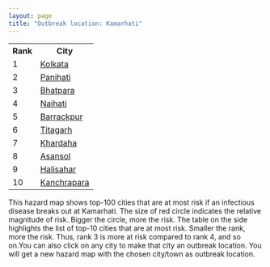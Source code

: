```yaml
---
layout: page
title: "Outbreak location: Kamarhati"
---
```

<div class="flex-container">
<div class="flex-item-left" id="mapid">
<script src="https://buda-magenta.github.io/hazard_map/load_map.js"></script>

<script>
var marker_outbreak = L.marker([22.670728, 88.376342],{"autoPan": true}).addTo(map); marker_outbreak.bindTooltip("Kamarhati").openTooltip();

var circle_1 = L.circle([22.541418, 88.357691], {"pane": "markerPane", "color": "red", "fill": true, "fillOpacity": 0.2, "fillRule": "evenodd", "lineCap": "round", "lineJoin": "round", "opacity": 1.0, "radius": 111232, "stroke": true, "weight": 3}).addTo(map);
circle_1.bindTooltip("Kolkata<br>rank: 1<br>hazard index: 0.111232")
circle_1.bindPopup('<a href="https://buda-magenta.github.io/hazard_map/Kolkata">Kolkata</a>')

var circle_2 = L.circle([22.695034, 88.377060], {"pane": "markerPane", "color": "red", "fill": true, "fillOpacity": 0.2, "fillRule": "evenodd", "lineCap": "round", "lineJoin": "round", "opacity": 1.0, "radius": 46486, "stroke": true, "weight": 3}).addTo(map);
circle_2.bindTooltip("Panihati<br>rank: 2<br>hazard index: 0.046487")
circle_2.bindPopup('<a href="https://buda-magenta.github.io/hazard_map/Panihati">Panihati</a>')

var circle_3 = L.circle([21.735348, 81.944459], {"pane": "markerPane", "color": "red", "fill": true, "fillOpacity": 0.2, "fillRule": "evenodd", "lineCap": "round", "lineJoin": "round", "opacity": 1.0, "radius": 35839, "stroke": true, "weight": 3}).addTo(map);
circle_3.bindTooltip("Bhatpara<br>rank: 3<br>hazard index: 0.035839")
circle_3.bindPopup('<a href="https://buda-magenta.github.io/hazard_map/Bhatpara">Bhatpara</a>')

var circle_4 = L.circle([22.890183, 88.426939], {"pane": "markerPane", "color": "red", "fill": true, "fillOpacity": 0.2, "fillRule": "evenodd", "lineCap": "round", "lineJoin": "round", "opacity": 1.0, "radius": 25170, "stroke": true, "weight": 3}).addTo(map);
circle_4.bindTooltip("Naihati<br>rank: 4<br>hazard index: 0.025171")
circle_4.bindPopup('<a href="https://buda-magenta.github.io/hazard_map/Naihati">Naihati</a>')

var circle_5 = L.circle([22.870214, 88.419608], {"pane": "markerPane", "color": "red", "fill": true, "fillOpacity": 0.2, "fillRule": "evenodd", "lineCap": "round", "lineJoin": "round", "opacity": 1.0, "radius": 17222, "stroke": true, "weight": 3}).addTo(map);
circle_5.bindTooltip("Barrackpur<br>rank: 5<br>hazard index: 0.017222")
circle_5.bindPopup('<a href="https://buda-magenta.github.io/hazard_map/Barrackpur">Barrackpur</a>')

var circle_6 = L.circle([22.741920, 88.379201], {"pane": "markerPane", "color": "red", "fill": true, "fillOpacity": 0.2, "fillRule": "evenodd", "lineCap": "round", "lineJoin": "round", "opacity": 1.0, "radius": 13069, "stroke": true, "weight": 3}).addTo(map);
circle_6.bindTooltip("Titagarh<br>rank: 6<br>hazard index: 0.013069")
circle_6.bindPopup('<a href="https://buda-magenta.github.io/hazard_map/Titagarh">Titagarh</a>')

var circle_7 = L.circle([22.715699, 88.381582], {"pane": "markerPane", "color": "red", "fill": true, "fillOpacity": 0.2, "fillRule": "evenodd", "lineCap": "round", "lineJoin": "round", "opacity": 1.0, "radius": 13006, "stroke": true, "weight": 3}).addTo(map);
circle_7.bindTooltip("Khardaha<br>rank: 7<br>hazard index: 0.013007")
circle_7.bindPopup('<a href="https://buda-magenta.github.io/hazard_map/Khardaha">Khardaha</a>')

var circle_8 = L.circle([23.687130, 86.974659], {"pane": "markerPane", "color": "red", "fill": true, "fillOpacity": 0.2, "fillRule": "evenodd", "lineCap": "round", "lineJoin": "round", "opacity": 1.0, "radius": 11754, "stroke": true, "weight": 3}).addTo(map);
circle_8.bindTooltip("Asansol<br>rank: 8<br>hazard index: 0.011754")
circle_8.bindPopup('<a href="https://buda-magenta.github.io/hazard_map/Asansol">Asansol</a>')

var circle_9 = L.circle([22.920982, 88.437022], {"pane": "markerPane", "color": "red", "fill": true, "fillOpacity": 0.2, "fillRule": "evenodd", "lineCap": "round", "lineJoin": "round", "opacity": 1.0, "radius": 10816, "stroke": true, "weight": 3}).addTo(map);
circle_9.bindTooltip("Halisahar<br>rank: 9<br>hazard index: 0.010817")
circle_9.bindPopup('<a href="https://buda-magenta.github.io/hazard_map/Halisahar">Halisahar</a>')

var circle_10 = L.circle([22.949011, 88.435910], {"pane": "markerPane", "color": "red", "fill": true, "fillOpacity": 0.2, "fillRule": "evenodd", "lineCap": "round", "lineJoin": "round", "opacity": 1.0, "radius": 10413, "stroke": true, "weight": 3}).addTo(map);
circle_10.bindTooltip("Kanchrapara<br>rank: 10<br>hazard index: 0.010414")
circle_10.bindPopup('<a href="https://buda-magenta.github.io/hazard_map/Kanchrapara">Kanchrapara</a>')

var circle_11 = L.circle([23.535048, 87.338043], {"pane": "markerPane", "color": "red", "fill": true, "fillOpacity": 0.2, "fillRule": "evenodd", "lineCap": "round", "lineJoin": "round", "opacity": 1.0, "radius": 6417, "stroke": true, "weight": 3}).addTo(map);
circle_11.bindTooltip("Durgapur<br>rank: 11<br>hazard index: 0.006417")
circle_11.bindPopup('<a href="https://buda-magenta.github.io/hazard_map/Durgapur">Durgapur</a>')

var circle_12 = L.circle([22.508621, 88.253218], {"pane": "markerPane", "color": "red", "fill": true, "fillOpacity": 0.2, "fillRule": "evenodd", "lineCap": "round", "lineJoin": "round", "opacity": 1.0, "radius": 5513, "stroke": true, "weight": 3}).addTo(map);
circle_12.bindTooltip("Maheshtala<br>rank: 12<br>hazard index: 0.005514")
circle_12.bindPopup('<a href="https://buda-magenta.github.io/hazard_map/Maheshtala">Maheshtala</a>')

var circle_13 = L.circle([23.405848, 88.495893], {"pane": "markerPane", "color": "red", "fill": true, "fillOpacity": 0.2, "fillRule": "evenodd", "lineCap": "round", "lineJoin": "round", "opacity": 1.0, "radius": 5264, "stroke": true, "weight": 3}).addTo(map);
circle_13.bindTooltip("Krishnanagar<br>rank: 13<br>hazard index: 0.005265")
circle_13.bindPopup('<a href="https://buda-magenta.github.io/hazard_map/Krishnanagar">Krishnanagar</a>')

var circle_14 = L.circle([22.591260, 88.390964], {"pane": "markerPane", "color": "red", "fill": true, "fillOpacity": 0.2, "fillRule": "evenodd", "lineCap": "round", "lineJoin": "round", "opacity": 1.0, "radius": 4888, "stroke": true, "weight": 3}).addTo(map);
circle_14.bindTooltip("Bidhan Nagar<br>rank: 14<br>hazard index: 0.004889")
circle_14.bindPopup('<a href="https://buda-magenta.github.io/hazard_map/Bidhan_Nagar">Bidhan Nagar</a>')

var circle_15 = L.circle([24.379576, 88.585573], {"pane": "markerPane", "color": "red", "fill": true, "fillOpacity": 0.2, "fillRule": "evenodd", "lineCap": "round", "lineJoin": "round", "opacity": 1.0, "radius": 4828, "stroke": true, "weight": 3}).addTo(map);
circle_15.bindTooltip("Baharampur<br>rank: 15<br>hazard index: 0.004829")
circle_15.bindPopup('<a href="https://buda-magenta.github.io/hazard_map/Baharampur">Baharampur</a>')

var circle_16 = L.circle([23.730215, 86.839671], {"pane": "markerPane", "color": "red", "fill": true, "fillOpacity": 0.2, "fillRule": "evenodd", "lineCap": "round", "lineJoin": "round", "opacity": 1.0, "radius": 3705, "stroke": true, "weight": 3}).addTo(map);
circle_16.bindTooltip("Kulti<br>rank: 16<br>hazard index: 0.003706")
circle_16.bindPopup('<a href="https://buda-magenta.github.io/hazard_map/Kulti">Kulti</a>')

var circle_17 = L.circle([22.717624, 88.488953], {"pane": "markerPane", "color": "red", "fill": true, "fillOpacity": 0.2, "fillRule": "evenodd", "lineCap": "round", "lineJoin": "round", "opacity": 1.0, "radius": 3325, "stroke": true, "weight": 3}).addTo(map);
circle_17.bindTooltip("Barasat<br>rank: 17<br>hazard index: 0.003325")
circle_17.bindPopup('<a href="https://buda-magenta.github.io/hazard_map/Barasat">Barasat</a>')

var circle_18 = L.circle([23.259346, 88.437212], {"pane": "markerPane", "color": "red", "fill": true, "fillOpacity": 0.2, "fillRule": "evenodd", "lineCap": "round", "lineJoin": "round", "opacity": 1.0, "radius": 3323, "stroke": true, "weight": 3}).addTo(map);
circle_18.bindTooltip("Santipur<br>rank: 18<br>hazard index: 0.003324")
circle_18.bindPopup('<a href="https://buda-magenta.github.io/hazard_map/Santipur">Santipur</a>')

var circle_19 = L.circle([22.646958, 88.343612], {"pane": "markerPane", "color": "red", "fill": true, "fillOpacity": 0.2, "fillRule": "evenodd", "lineCap": "round", "lineJoin": "round", "opacity": 1.0, "radius": 3235, "stroke": true, "weight": 3}).addTo(map);
circle_19.bindTooltip("Bally<br>rank: 19<br>hazard index: 0.003235")
circle_19.bindPopup('<a href="https://buda-magenta.github.io/hazard_map/Bally">Bally</a>')

var circle_20 = L.circle([22.707369, 88.374437], {"pane": "markerPane", "color": "red", "fill": true, "fillOpacity": 0.2, "fillRule": "evenodd", "lineCap": "round", "lineJoin": "round", "opacity": 1.0, "radius": 2743, "stroke": true, "weight": 3}).addTo(map);
circle_20.bindTooltip("Baranagar<br>rank: 20<br>hazard index: 0.002744")
circle_20.bindPopup('<a href="https://buda-magenta.github.io/hazard_map/Baranagar">Baranagar</a>')

var circle_21 = L.circle([22.028124, 88.063265], {"pane": "markerPane", "color": "red", "fill": true, "fillOpacity": 0.2, "fillRule": "evenodd", "lineCap": "round", "lineJoin": "round", "opacity": 1.0, "radius": 2295, "stroke": true, "weight": 3}).addTo(map);
circle_21.bindTooltip("Haldia<br>rank: 21<br>hazard index: 0.002295")
circle_21.bindPopup('<a href="https://buda-magenta.github.io/hazard_map/Haldia">Haldia</a>')

var circle_22 = L.circle([22.694792, 88.453018], {"pane": "markerPane", "color": "red", "fill": true, "fillOpacity": 0.2, "fillRule": "evenodd", "lineCap": "round", "lineJoin": "round", "opacity": 1.0, "radius": 2263, "stroke": true, "weight": 3}).addTo(map);
circle_22.bindTooltip("Madhyamgram<br>rank: 22<br>hazard index: 0.002264")
circle_22.bindPopup('<a href="https://buda-magenta.github.io/hazard_map/Madhyamgram">Madhyamgram</a>')

var circle_23 = L.circle([23.250000, 87.750000], {"pane": "markerPane", "color": "red", "fill": true, "fillOpacity": 0.2, "fillRule": "evenodd", "lineCap": "round", "lineJoin": "round", "opacity": 1.0, "radius": 2243, "stroke": true, "weight": 3}).addTo(map);
circle_23.bindTooltip("Barddhaman<br>rank: 23<br>hazard index: 0.002243")
circle_23.bindPopup('<a href="https://buda-magenta.github.io/hazard_map/Barddhaman">Barddhaman</a>')

var circle_24 = L.circle([22.472223, 88.093845], {"pane": "markerPane", "color": "red", "fill": true, "fillOpacity": 0.2, "fillRule": "evenodd", "lineCap": "round", "lineJoin": "round", "opacity": 1.0, "radius": 2241, "stroke": true, "weight": 3}).addTo(map);
circle_24.bindTooltip("Uluberia<br>rank: 24<br>hazard index: 0.002242")
circle_24.bindPopup('<a href="https://buda-magenta.github.io/hazard_map/Uluberia">Uluberia</a>')

var circle_25 = L.circle([22.754995, 88.341667], {"pane": "markerPane", "color": "red", "fill": true, "fillOpacity": 0.2, "fillRule": "evenodd", "lineCap": "round", "lineJoin": "round", "opacity": 1.0, "radius": 2040, "stroke": true, "weight": 3}).addTo(map);
circle_25.bindTooltip("Serampore<br>rank: 25<br>hazard index: 0.002041")
circle_25.bindPopup('<a href="https://buda-magenta.github.io/hazard_map/Serampore">Serampore</a>')

var circle_26 = L.circle([22.901200, 88.389900], {"pane": "markerPane", "color": "red", "fill": true, "fillOpacity": 0.2, "fillRule": "evenodd", "lineCap": "round", "lineJoin": "round", "opacity": 1.0, "radius": 1994, "stroke": true, "weight": 3}).addTo(map);
circle_26.bindTooltip("Hugli-Chinsurah<br>rank: 26<br>hazard index: 0.001994")
circle_26.bindPopup('<a href="https://buda-magenta.github.io/hazard_map/Hugli-Chinsurah">Hugli-Chinsurah</a>')

var circle_27 = L.circle([22.667046, 88.341146], {"pane": "markerPane", "color": "red", "fill": true, "fillOpacity": 0.2, "fillRule": "evenodd", "lineCap": "round", "lineJoin": "round", "opacity": 1.0, "radius": 1803, "stroke": true, "weight": 3}).addTo(map);
circle_27.bindTooltip("Uttarpara<br>rank: 27<br>hazard index: 0.001804")
circle_27.bindPopup('<a href="https://buda-magenta.github.io/hazard_map/Uttarpara">Uttarpara</a>')

var circle_28 = L.circle([22.840800, 88.653500], {"pane": "markerPane", "color": "red", "fill": true, "fillOpacity": 0.2, "fillRule": "evenodd", "lineCap": "round", "lineJoin": "round", "opacity": 1.0, "radius": 1731, "stroke": true, "weight": 3}).addTo(map);
circle_28.bindTooltip("Habra<br>rank: 28<br>hazard index: 0.001732")
circle_28.bindPopup('<a href="https://buda-magenta.github.io/hazard_map/Habra">Habra</a>')

var circle_29 = L.circle([26.716413, 88.430992], {"pane": "markerPane", "color": "red", "fill": true, "fillOpacity": 0.2, "fillRule": "evenodd", "lineCap": "round", "lineJoin": "round", "opacity": 1.0, "radius": 1613, "stroke": true, "weight": 3}).addTo(map);
circle_29.bindTooltip("Siliguri<br>rank: 29<br>hazard index: 0.001613")
circle_29.bindPopup('<a href="https://buda-magenta.github.io/hazard_map/Siliguri">Siliguri</a>')

var circle_30 = L.circle([28.651718, 77.221939], {"pane": "markerPane", "color": "red", "fill": true, "fillOpacity": 0.2, "fillRule": "evenodd", "lineCap": "round", "lineJoin": "round", "opacity": 1.0, "radius": 1605, "stroke": true, "weight": 3}).addTo(map);
circle_30.bindTooltip("Delhi<br>rank: 30<br>hazard index: 0.001605")
circle_30.bindPopup('<a href="https://buda-magenta.github.io/hazard_map/Delhi">Delhi</a>')

var circle_31 = L.circle([22.661196, 88.866022], {"pane": "markerPane", "color": "red", "fill": true, "fillOpacity": 0.2, "fillRule": "evenodd", "lineCap": "round", "lineJoin": "round", "opacity": 1.0, "radius": 1545, "stroke": true, "weight": 3}).addTo(map);
circle_31.bindTooltip("Basirhat<br>rank: 31<br>hazard index: 0.001545")
circle_31.bindPopup('<a href="https://buda-magenta.github.io/hazard_map/Basirhat">Basirhat</a>')

var circle_32 = L.circle([23.332200, 86.361600], {"pane": "markerPane", "color": "red", "fill": true, "fillOpacity": 0.2, "fillRule": "evenodd", "lineCap": "round", "lineJoin": "round", "opacity": 1.0, "radius": 1513, "stroke": true, "weight": 3}).addTo(map);
circle_32.bindTooltip("Purulia<br>rank: 32<br>hazard index: 0.001514")
circle_32.bindPopup('<a href="https://buda-magenta.github.io/hazard_map/Purulia">Purulia</a>')

var circle_33 = L.circle([22.726141, 88.343487], {"pane": "markerPane", "color": "red", "fill": true, "fillOpacity": 0.2, "fillRule": "evenodd", "lineCap": "round", "lineJoin": "round", "opacity": 1.0, "radius": 1376, "stroke": true, "weight": 3}).addTo(map);
circle_33.bindTooltip("Rishra<br>rank: 33<br>hazard index: 0.001376")
circle_33.bindPopup('<a href="https://buda-magenta.github.io/hazard_map/Rishra">Rishra</a>')

var circle_34 = L.circle([23.388901, 88.372439], {"pane": "markerPane", "color": "red", "fill": true, "fillOpacity": 0.2, "fillRule": "evenodd", "lineCap": "round", "lineJoin": "round", "opacity": 1.0, "radius": 1373, "stroke": true, "weight": 3}).addTo(map);
circle_34.bindTooltip("Nabadwip<br>rank: 34<br>hazard index: 0.001374")
circle_34.bindPopup('<a href="https://buda-magenta.github.io/hazard_map/Nabadwip">Nabadwip</a>')

var circle_35 = L.circle([22.794910, 88.331772], {"pane": "markerPane", "color": "red", "fill": true, "fillOpacity": 0.2, "fillRule": "evenodd", "lineCap": "round", "lineJoin": "round", "opacity": 1.0, "radius": 1338, "stroke": true, "weight": 3}).addTo(map);
circle_35.bindTooltip("Baidyabati<br>rank: 35<br>hazard index: 0.001339")
circle_35.bindPopup('<a href="https://buda-magenta.github.io/hazard_map/Baidyabati">Baidyabati</a>')

var circle_36 = L.circle([23.056882, 88.781851], {"pane": "markerPane", "color": "red", "fill": true, "fillOpacity": 0.2, "fillRule": "evenodd", "lineCap": "round", "lineJoin": "round", "opacity": 1.0, "radius": 1268, "stroke": true, "weight": 3}).addTo(map);
circle_36.bindTooltip("Bongaon<br>rank: 36<br>hazard index: 0.001268")
circle_36.bindPopup('<a href="https://buda-magenta.github.io/hazard_map/Bongaon">Bongaon</a>')

var circle_37 = L.circle([21.237947, 81.633683], {"pane": "markerPane", "color": "red", "fill": true, "fillOpacity": 0.2, "fillRule": "evenodd", "lineCap": "round", "lineJoin": "round", "opacity": 1.0, "radius": 1263, "stroke": true, "weight": 3}).addTo(map);
circle_37.bindTooltip("Raipur<br>rank: 37<br>hazard index: 0.001263")
circle_37.bindPopup('<a href="https://buda-magenta.github.io/hazard_map/Raipur">Raipur</a>')

var circle_38 = L.circle([21.934900, 86.732400], {"pane": "markerPane", "color": "red", "fill": true, "fillOpacity": 0.2, "fillRule": "evenodd", "lineCap": "round", "lineJoin": "round", "opacity": 1.0, "radius": 1232, "stroke": true, "weight": 3}).addTo(map);
circle_38.bindTooltip("Baripada<br>rank: 38<br>hazard index: 0.001232")
circle_38.bindPopup('<a href="https://buda-magenta.github.io/hazard_map/Baripada">Baripada</a>')

var circle_39 = L.circle([19.075990, 72.877393], {"pane": "markerPane", "color": "red", "fill": true, "fillOpacity": 0.2, "fillRule": "evenodd", "lineCap": "round", "lineJoin": "round", "opacity": 1.0, "radius": 1216, "stroke": true, "weight": 3}).addTo(map);
circle_39.bindTooltip("Mumbai<br>rank: 39<br>hazard index: 0.001217")
circle_39.bindPopup('<a href="https://buda-magenta.github.io/hazard_map/Mumbai">Mumbai</a>')

var circle_40 = L.circle([22.965365, 88.403973], {"pane": "markerPane", "color": "red", "fill": true, "fillOpacity": 0.2, "fillRule": "evenodd", "lineCap": "round", "lineJoin": "round", "opacity": 1.0, "radius": 1157, "stroke": true, "weight": 3}).addTo(map);
circle_40.bindTooltip("Bansberia<br>rank: 40<br>hazard index: 0.001157")
circle_40.bindPopup('<a href="https://buda-magenta.github.io/hazard_map/Bansberia">Bansberia</a>')

var circle_41 = L.circle([22.974972, 88.434591], {"pane": "markerPane", "color": "red", "fill": true, "fillOpacity": 0.2, "fillRule": "evenodd", "lineCap": "round", "lineJoin": "round", "opacity": 1.0, "radius": 1121, "stroke": true, "weight": 3}).addTo(map);
circle_41.bindTooltip("Kalyani<br>rank: 41<br>hazard index: 0.001122")
circle_41.bindPopup('<a href="https://buda-magenta.github.io/hazard_map/Kalyani">Kalyani</a>')

var circle_42 = L.circle([23.131954, 87.207397], {"pane": "markerPane", "color": "red", "fill": true, "fillOpacity": 0.2, "fillRule": "evenodd", "lineCap": "round", "lineJoin": "round", "opacity": 1.0, "radius": 1099, "stroke": true, "weight": 3}).addTo(map);
circle_42.bindTooltip("Bankura<br>rank: 42<br>hazard index: 0.001099")
circle_42.bindPopup('<a href="https://buda-magenta.github.io/hazard_map/Bankura">Bankura</a>')

var circle_43 = L.circle([24.965712, 88.127778], {"pane": "markerPane", "color": "red", "fill": true, "fillOpacity": 0.2, "fillRule": "evenodd", "lineCap": "round", "lineJoin": "round", "opacity": 1.0, "radius": 796, "stroke": true, "weight": 3}).addTo(map);
circle_43.bindTooltip("English Bazar<br>rank: 43<br>hazard index: 0.000796")
circle_43.bindPopup('<a href="https://buda-magenta.github.io/hazard_map/English_Bazar">English Bazar</a>')

var circle_44 = L.circle([25.133173, 86.525040], {"pane": "markerPane", "color": "red", "fill": true, "fillOpacity": 0.2, "fillRule": "evenodd", "lineCap": "round", "lineJoin": "round", "opacity": 1.0, "radius": 792, "stroke": true, "weight": 3}).addTo(map);
circle_44.bindTooltip("Kharagpur<br>rank: 44<br>hazard index: 0.000793")
circle_44.bindPopup('<a href="https://buda-magenta.github.io/hazard_map/Kharagpur">Kharagpur</a>')

var circle_45 = L.circle([12.979120, 77.591300], {"pane": "markerPane", "color": "red", "fill": true, "fillOpacity": 0.2, "fillRule": "evenodd", "lineCap": "round", "lineJoin": "round", "opacity": 1.0, "radius": 788, "stroke": true, "weight": 3}).addTo(map);
circle_45.bindTooltip("Bangalore<br>rank: 45<br>hazard index: 0.000789")
circle_45.bindPopup('<a href="https://buda-magenta.github.io/hazard_map/Bangalore">Bangalore</a>')

var circle_46 = L.circle([21.200996, 81.335426], {"pane": "markerPane", "color": "red", "fill": true, "fillOpacity": 0.2, "fillRule": "evenodd", "lineCap": "round", "lineJoin": "round", "opacity": 1.0, "radius": 782, "stroke": true, "weight": 3}).addTo(map);
circle_46.bindTooltip("Bhilai Nagar<br>rank: 46<br>hazard index: 0.000782")
circle_46.bindPopup('<a href="https://buda-magenta.github.io/hazard_map/Bhilai_Nagar">Bhilai Nagar</a>')

var circle_47 = L.circle([26.180598, 91.753943], {"pane": "markerPane", "color": "red", "fill": true, "fillOpacity": 0.2, "fillRule": "evenodd", "lineCap": "round", "lineJoin": "round", "opacity": 1.0, "radius": 780, "stroke": true, "weight": 3}).addTo(map);
circle_47.bindTooltip("Guwahati<br>rank: 47<br>hazard index: 0.000781")
circle_47.bindPopup('<a href="https://buda-magenta.github.io/hazard_map/Guwahati">Guwahati</a>')

var circle_48 = L.circle([20.266777, 85.843559], {"pane": "markerPane", "color": "red", "fill": true, "fillOpacity": 0.2, "fillRule": "evenodd", "lineCap": "round", "lineJoin": "round", "opacity": 1.0, "radius": 714, "stroke": true, "weight": 3}).addTo(map);
circle_48.bindTooltip("Bhubaneswar<br>rank: 48<br>hazard index: 0.000714")
circle_48.bindPopup('<a href="https://buda-magenta.github.io/hazard_map/Bhubaneswar">Bhubaneswar</a>')

var circle_49 = L.circle([25.609324, 85.123525], {"pane": "markerPane", "color": "red", "fill": true, "fillOpacity": 0.2, "fillRule": "evenodd", "lineCap": "round", "lineJoin": "round", "opacity": 1.0, "radius": 667, "stroke": true, "weight": 3}).addTo(map);
circle_49.bindTooltip("Patna<br>rank: 49<br>hazard index: 0.000667")
circle_49.bindPopup('<a href="https://buda-magenta.github.io/hazard_map/Patna">Patna</a>')

var circle_50 = L.circle([13.083694, 80.270186], {"pane": "markerPane", "color": "red", "fill": true, "fillOpacity": 0.2, "fillRule": "evenodd", "lineCap": "round", "lineJoin": "round", "opacity": 1.0, "radius": 572, "stroke": true, "weight": 3}).addTo(map);
circle_50.bindTooltip("Chennai<br>rank: 50<br>hazard index: 0.000573")
circle_50.bindPopup('<a href="https://buda-magenta.github.io/hazard_map/Chennai">Chennai</a>')

var circle_51 = L.circle([17.388786, 78.461065], {"pane": "markerPane", "color": "red", "fill": true, "fillOpacity": 0.2, "fillRule": "evenodd", "lineCap": "round", "lineJoin": "round", "opacity": 1.0, "radius": 551, "stroke": true, "weight": 3}).addTo(map);
circle_51.bindTooltip("Hyderabad<br>rank: 51<br>hazard index: 0.000552")
circle_51.bindPopup('<a href="https://buda-magenta.github.io/hazard_map/Hyderabad">Hyderabad</a>')

var circle_52 = L.circle([22.801519, 86.202958], {"pane": "markerPane", "color": "red", "fill": true, "fillOpacity": 0.2, "fillRule": "evenodd", "lineCap": "round", "lineJoin": "round", "opacity": 1.0, "radius": 440, "stroke": true, "weight": 3}).addTo(map);
circle_52.bindTooltip("Jamshedpur<br>rank: 52<br>hazard index: 0.000441")
circle_52.bindPopup('<a href="https://buda-magenta.github.io/hazard_map/Jamshedpur">Jamshedpur</a>')

var circle_53 = L.circle([26.838100, 80.934600], {"pane": "markerPane", "color": "red", "fill": true, "fillOpacity": 0.2, "fillRule": "evenodd", "lineCap": "round", "lineJoin": "round", "opacity": 1.0, "radius": 420, "stroke": true, "weight": 3}).addTo(map);
circle_53.bindTooltip("Lucknow<br>rank: 53<br>hazard index: 0.000420")
circle_53.bindPopup('<a href="https://buda-magenta.github.io/hazard_map/Lucknow">Lucknow</a>')

var circle_54 = L.circle([22.383333, 82.133333], {"pane": "markerPane", "color": "red", "fill": true, "fillOpacity": 0.2, "fillRule": "evenodd", "lineCap": "round", "lineJoin": "round", "opacity": 1.0, "radius": 340, "stroke": true, "weight": 3}).addTo(map);
circle_54.bindTooltip("Bilaspur<br>rank: 54<br>hazard index: 0.000341")
circle_54.bindPopup('<a href="https://buda-magenta.github.io/hazard_map/Bilaspur">Bilaspur</a>')

var circle_55 = L.circle([25.572433, 83.609605], {"pane": "markerPane", "color": "red", "fill": true, "fillOpacity": 0.2, "fillRule": "evenodd", "lineCap": "round", "lineJoin": "round", "opacity": 1.0, "radius": 324, "stroke": true, "weight": 3}).addTo(map);
circle_55.bindTooltip("Medinipur<br>rank: 55<br>hazard index: 0.000325")
circle_55.bindPopup('<a href="https://buda-magenta.github.io/hazard_map/Medinipur">Medinipur</a>')

var circle_56 = L.circle([23.795281, 86.430964], {"pane": "markerPane", "color": "red", "fill": true, "fillOpacity": 0.2, "fillRule": "evenodd", "lineCap": "round", "lineJoin": "round", "opacity": 1.0, "radius": 321, "stroke": true, "weight": 3}).addTo(map);
circle_56.bindTooltip("Dhanbad<br>rank: 56<br>hazard index: 0.000322")
circle_56.bindPopup('<a href="https://buda-magenta.github.io/hazard_map/Dhanbad">Dhanbad</a>')

var circle_57 = L.circle([23.831238, 91.282382], {"pane": "markerPane", "color": "red", "fill": true, "fillOpacity": 0.2, "fillRule": "evenodd", "lineCap": "round", "lineJoin": "round", "opacity": 1.0, "radius": 320, "stroke": true, "weight": 3}).addTo(map);
circle_57.bindTooltip("Agartala<br>rank: 57<br>hazard index: 0.000320")
circle_57.bindPopup('<a href="https://buda-magenta.github.io/hazard_map/Agartala">Agartala</a>')

var circle_58 = L.circle([21.199035, 81.397955], {"pane": "markerPane", "color": "red", "fill": true, "fillOpacity": 0.2, "fillRule": "evenodd", "lineCap": "round", "lineJoin": "round", "opacity": 1.0, "radius": 312, "stroke": true, "weight": 3}).addTo(map);
circle_58.bindTooltip("Durg<br>rank: 58<br>hazard index: 0.000312")
circle_58.bindPopup('<a href="https://buda-magenta.github.io/hazard_map/Durg">Durg</a>')

var circle_59 = L.circle([23.370035, 85.325013], {"pane": "markerPane", "color": "red", "fill": true, "fillOpacity": 0.2, "fillRule": "evenodd", "lineCap": "round", "lineJoin": "round", "opacity": 1.0, "radius": 301, "stroke": true, "weight": 3}).addTo(map);
circle_59.bindTooltip("Ranchi<br>rank: 59<br>hazard index: 0.000301")
circle_59.bindPopup('<a href="https://buda-magenta.github.io/hazard_map/Ranchi">Ranchi</a>')

var circle_60 = L.circle([25.286698, 87.132254], {"pane": "markerPane", "color": "red", "fill": true, "fillOpacity": 0.2, "fillRule": "evenodd", "lineCap": "round", "lineJoin": "round", "opacity": 1.0, "radius": 295, "stroke": true, "weight": 3}).addTo(map);
circle_60.bindTooltip("Bhagalpur<br>rank: 60<br>hazard index: 0.000295")
circle_60.bindPopup('<a href="https://buda-magenta.github.io/hazard_map/Bhagalpur">Bhagalpur</a>')

var circle_61 = L.circle([17.723128, 83.301284], {"pane": "markerPane", "color": "red", "fill": true, "fillOpacity": 0.2, "fillRule": "evenodd", "lineCap": "round", "lineJoin": "round", "opacity": 1.0, "radius": 292, "stroke": true, "weight": 3}).addTo(map);
circle_61.bindTooltip("Visakhapatnam<br>rank: 61<br>hazard index: 0.000292")
circle_61.bindPopup('<a href="https://buda-magenta.github.io/hazard_map/Visakhapatnam">Visakhapatnam</a>')

var circle_62 = L.circle([20.468600, 85.879200], {"pane": "markerPane", "color": "red", "fill": true, "fillOpacity": 0.2, "fillRule": "evenodd", "lineCap": "round", "lineJoin": "round", "opacity": 1.0, "radius": 283, "stroke": true, "weight": 3}).addTo(map);
circle_62.bindTooltip("Cuttack<br>rank: 62<br>hazard index: 0.000284")
circle_62.bindPopup('<a href="https://buda-magenta.github.io/hazard_map/Cuttack">Cuttack</a>')

var circle_63 = L.circle([22.500000, 83.500000], {"pane": "markerPane", "color": "red", "fill": true, "fillOpacity": 0.2, "fillRule": "evenodd", "lineCap": "round", "lineJoin": "round", "opacity": 1.0, "radius": 271, "stroke": true, "weight": 3}).addTo(map);
circle_63.bindTooltip("Raigarh<br>rank: 63<br>hazard index: 0.000271")
circle_63.bindPopup('<a href="https://buda-magenta.github.io/hazard_map/Raigarh">Raigarh</a>')

var circle_64 = L.circle([26.698885, 88.320030], {"pane": "markerPane", "color": "red", "fill": true, "fillOpacity": 0.2, "fillRule": "evenodd", "lineCap": "round", "lineJoin": "round", "opacity": 1.0, "radius": 257, "stroke": true, "weight": 3}).addTo(map);
circle_64.bindTooltip("Bagdogra<br>rank: 64<br>hazard index: 0.000257")
circle_64.bindPopup('<a href="https://buda-magenta.github.io/hazard_map/Bagdogra">Bagdogra</a>')

var circle_65 = L.circle([21.149813, 79.082056], {"pane": "markerPane", "color": "red", "fill": true, "fillOpacity": 0.2, "fillRule": "evenodd", "lineCap": "round", "lineJoin": "round", "opacity": 1.0, "radius": 255, "stroke": true, "weight": 3}).addTo(map);
circle_65.bindTooltip("Nagpur<br>rank: 65<br>hazard index: 0.000256")
circle_65.bindPopup('<a href="https://buda-magenta.github.io/hazard_map/Nagpur">Nagpur</a>')

var circle_66 = L.circle([23.021624, 72.579707], {"pane": "markerPane", "color": "red", "fill": true, "fillOpacity": 0.2, "fillRule": "evenodd", "lineCap": "round", "lineJoin": "round", "opacity": 1.0, "radius": 250, "stroke": true, "weight": 3}).addTo(map);
circle_66.bindTooltip("Ahmedabad<br>rank: 66<br>hazard index: 0.000250")
circle_66.bindPopup('<a href="https://buda-magenta.github.io/hazard_map/Ahmedabad">Ahmedabad</a>')

var circle_67 = L.circle([25.680654, 88.124646], {"pane": "markerPane", "color": "red", "fill": true, "fillOpacity": 0.2, "fillRule": "evenodd", "lineCap": "round", "lineJoin": "round", "opacity": 1.0, "radius": 249, "stroke": true, "weight": 3}).addTo(map);
circle_67.bindTooltip("Raiganj<br>rank: 67<br>hazard index: 0.000250")
circle_67.bindPopup('<a href="https://buda-magenta.github.io/hazard_map/Raiganj">Raiganj</a>')

var circle_68 = L.circle([26.505476, 93.977739], {"pane": "markerPane", "color": "red", "fill": true, "fillOpacity": 0.2, "fillRule": "evenodd", "lineCap": "round", "lineJoin": "round", "opacity": 1.0, "radius": 239, "stroke": true, "weight": 3}).addTo(map);
circle_68.bindTooltip("Chandan Nagar<br>rank: 68<br>hazard index: 0.000239")
circle_68.bindPopup('<a href="https://buda-magenta.github.io/hazard_map/Chandan_Nagar">Chandan Nagar</a>')

var circle_69 = L.circle([18.521428, 73.854454], {"pane": "markerPane", "color": "red", "fill": true, "fillOpacity": 0.2, "fillRule": "evenodd", "lineCap": "round", "lineJoin": "round", "opacity": 1.0, "radius": 224, "stroke": true, "weight": 3}).addTo(map);
circle_69.bindTooltip("Pune<br>rank: 69<br>hazard index: 0.000225")
circle_69.bindPopup('<a href="https://buda-magenta.github.io/hazard_map/Pune">Pune</a>')

var circle_70 = L.circle([24.476642, 86.606732], {"pane": "markerPane", "color": "red", "fill": true, "fillOpacity": 0.2, "fillRule": "evenodd", "lineCap": "round", "lineJoin": "round", "opacity": 1.0, "radius": 214, "stroke": true, "weight": 3}).addTo(map);
circle_70.bindTooltip("Deoghar<br>rank: 70<br>hazard index: 0.000214")
circle_70.bindPopup('<a href="https://buda-magenta.github.io/hazard_map/Deoghar">Deoghar</a>')

var circle_71 = L.circle([25.335649, 83.007629], {"pane": "markerPane", "color": "red", "fill": true, "fillOpacity": 0.2, "fillRule": "evenodd", "lineCap": "round", "lineJoin": "round", "opacity": 1.0, "radius": 212, "stroke": true, "weight": 3}).addTo(map);
circle_71.bindTooltip("Varanasi<br>rank: 71<br>hazard index: 0.000213")
circle_71.bindPopup('<a href="https://buda-magenta.github.io/hazard_map/Varanasi">Varanasi</a>')

var circle_72 = L.circle([26.915458, 75.818982], {"pane": "markerPane", "color": "red", "fill": true, "fillOpacity": 0.2, "fillRule": "evenodd", "lineCap": "round", "lineJoin": "round", "opacity": 1.0, "radius": 205, "stroke": true, "weight": 3}).addTo(map);
circle_72.bindTooltip("Jaipur<br>rank: 72<br>hazard index: 0.000206")
circle_72.bindPopup('<a href="https://buda-magenta.github.io/hazard_map/Jaipur">Jaipur</a>')

var circle_73 = L.circle([26.460914, 80.321759], {"pane": "markerPane", "color": "red", "fill": true, "fillOpacity": 0.2, "fillRule": "evenodd", "lineCap": "round", "lineJoin": "round", "opacity": 1.0, "radius": 204, "stroke": true, "weight": 3}).addTo(map);
circle_73.bindTooltip("Kanpur<br>rank: 73<br>hazard index: 0.000204")
circle_73.bindPopup('<a href="https://buda-magenta.github.io/hazard_map/Kanpur">Kanpur</a>')

var circle_74 = L.circle([22.519770, 82.629515], {"pane": "markerPane", "color": "red", "fill": true, "fillOpacity": 0.2, "fillRule": "evenodd", "lineCap": "round", "lineJoin": "round", "opacity": 1.0, "radius": 192, "stroke": true, "weight": 3}).addTo(map);
circle_74.bindTooltip("Korba<br>rank: 74<br>hazard index: 0.000192")
circle_74.bindPopup('<a href="https://buda-magenta.github.io/hazard_map/Korba">Korba</a>')

var circle_75 = L.circle([11.664535, 92.739045], {"pane": "markerPane", "color": "red", "fill": true, "fillOpacity": 0.2, "fillRule": "evenodd", "lineCap": "round", "lineJoin": "round", "opacity": 1.0, "radius": 188, "stroke": true, "weight": 3}).addTo(map);
circle_75.bindTooltip("Port Blair<br>rank: 75<br>hazard index: 0.000188")
circle_75.bindPopup('<a href="https://buda-magenta.github.io/hazard_map/Port_Blair">Port Blair</a>')

var circle_76 = L.circle([23.699128, 85.991069], {"pane": "markerPane", "color": "red", "fill": true, "fillOpacity": 0.2, "fillRule": "evenodd", "lineCap": "round", "lineJoin": "round", "opacity": 1.0, "radius": 183, "stroke": true, "weight": 3}).addTo(map);
circle_76.bindTooltip("Bokaro<br>rank: 76<br>hazard index: 0.000183")
circle_76.bindPopup('<a href="https://buda-magenta.github.io/hazard_map/Bokaro">Bokaro</a>')

var circle_77 = L.circle([26.083143, 86.032571], {"pane": "markerPane", "color": "red", "fill": true, "fillOpacity": 0.2, "fillRule": "evenodd", "lineCap": "round", "lineJoin": "round", "opacity": 1.0, "radius": 174, "stroke": true, "weight": 3}).addTo(map);
circle_77.bindTooltip("Darbhanga<br>rank: 77<br>hazard index: 0.000174")
circle_77.bindPopup('<a href="https://buda-magenta.github.io/hazard_map/Darbhanga">Darbhanga</a>')

var circle_78 = L.circle([26.626484, 88.734077], {"pane": "markerPane", "color": "red", "fill": true, "fillOpacity": 0.2, "fillRule": "evenodd", "lineCap": "round", "lineJoin": "round", "opacity": 1.0, "radius": 167, "stroke": true, "weight": 3}).addTo(map);
circle_78.bindTooltip("Jalpaiguri<br>rank: 78<br>hazard index: 0.000167")
circle_78.bindPopup('<a href="https://buda-magenta.github.io/hazard_map/Jalpaiguri">Jalpaiguri</a>')

var circle_79 = L.circle([21.500000, 86.750000], {"pane": "markerPane", "color": "red", "fill": true, "fillOpacity": 0.2, "fillRule": "evenodd", "lineCap": "round", "lineJoin": "round", "opacity": 1.0, "radius": 151, "stroke": true, "weight": 3}).addTo(map);
circle_79.bindTooltip("Baleshwar<br>rank: 79<br>hazard index: 0.000151")
circle_79.bindPopup('<a href="https://buda-magenta.github.io/hazard_map/Baleshwar">Baleshwar</a>')

var circle_80 = L.circle([16.508759, 80.618510], {"pane": "markerPane", "color": "red", "fill": true, "fillOpacity": 0.2, "fillRule": "evenodd", "lineCap": "round", "lineJoin": "round", "opacity": 1.0, "radius": 141, "stroke": true, "weight": 3}).addTo(map);
circle_80.bindTooltip("Vijayawada<br>rank: 80<br>hazard index: 0.000141")
circle_80.bindPopup('<a href="https://buda-magenta.github.io/hazard_map/Vijayawada">Vijayawada</a>')

var circle_81 = L.circle([26.298638, 87.953148], {"pane": "markerPane", "color": "red", "fill": true, "fillOpacity": 0.2, "fillRule": "evenodd", "lineCap": "round", "lineJoin": "round", "opacity": 1.0, "radius": 141, "stroke": true, "weight": 3}).addTo(map);
circle_81.bindTooltip("Kishanganj<br>rank: 81<br>hazard index: 0.000141")
circle_81.bindPopup('<a href="https://buda-magenta.github.io/hazard_map/Kishanganj">Kishanganj</a>')

var circle_82 = L.circle([24.796436, 85.007956], {"pane": "markerPane", "color": "red", "fill": true, "fillOpacity": 0.2, "fillRule": "evenodd", "lineCap": "round", "lineJoin": "round", "opacity": 1.0, "radius": 113, "stroke": true, "weight": 3}).addTo(map);
circle_82.bindTooltip("Gaya<br>rank: 82<br>hazard index: 0.000113")
circle_82.bindPopup('<a href="https://buda-magenta.github.io/hazard_map/Gaya">Gaya</a>')

var circle_83 = L.circle([26.148658, 85.340013], {"pane": "markerPane", "color": "red", "fill": true, "fillOpacity": 0.2, "fillRule": "evenodd", "lineCap": "round", "lineJoin": "round", "opacity": 1.0, "radius": 109, "stroke": true, "weight": 3}).addTo(map);
circle_83.bindTooltip("Muzaffarpur<br>rank: 83<br>hazard index: 0.000109")
circle_83.bindPopup('<a href="https://buda-magenta.github.io/hazard_map/Muzaffarpur">Muzaffarpur</a>')

var circle_84 = L.circle([19.807608, 85.825254], {"pane": "markerPane", "color": "red", "fill": true, "fillOpacity": 0.2, "fillRule": "evenodd", "lineCap": "round", "lineJoin": "round", "opacity": 1.0, "radius": 105, "stroke": true, "weight": 3}).addTo(map);
circle_84.bindTooltip("Puri<br>rank: 84<br>hazard index: 0.000106")
circle_84.bindPopup('<a href="https://buda-magenta.github.io/hazard_map/Puri">Puri</a>')

var circle_85 = L.circle([21.170200, 72.831100], {"pane": "markerPane", "color": "red", "fill": true, "fillOpacity": 0.2, "fillRule": "evenodd", "lineCap": "round", "lineJoin": "round", "opacity": 1.0, "radius": 103, "stroke": true, "weight": 3}).addTo(map);
circle_85.bindTooltip("Surat<br>rank: 85<br>hazard index: 0.000104")
circle_85.bindPopup('<a href="https://buda-magenta.github.io/hazard_map/Surat">Surat</a>')

var circle_86 = L.circle([20.972740, 80.691555], {"pane": "markerPane", "color": "red", "fill": true, "fillOpacity": 0.2, "fillRule": "evenodd", "lineCap": "round", "lineJoin": "round", "opacity": 1.0, "radius": 100, "stroke": true, "weight": 3}).addTo(map);
circle_86.bindTooltip("Rajnandgaon<br>rank: 86<br>hazard index: 0.000100")
circle_86.bindPopup('<a href="https://buda-magenta.github.io/hazard_map/Rajnandgaon">Rajnandgaon</a>')

var circle_87 = L.circle([25.560900, 87.647654], {"pane": "markerPane", "color": "red", "fill": true, "fillOpacity": 0.2, "fillRule": "evenodd", "lineCap": "round", "lineJoin": "round", "opacity": 1.0, "radius": 96, "stroke": true, "weight": 3}).addTo(map);
circle_87.bindTooltip("Katihar<br>rank: 87<br>hazard index: 0.000097")
circle_87.bindPopup('<a href="https://buda-magenta.github.io/hazard_map/Katihar">Katihar</a>')

var circle_88 = L.circle([24.800609, 93.937000], {"pane": "markerPane", "color": "red", "fill": true, "fillOpacity": 0.2, "fillRule": "evenodd", "lineCap": "round", "lineJoin": "round", "opacity": 1.0, "radius": 96, "stroke": true, "weight": 3}).addTo(map);
circle_88.bindTooltip("Imphal<br>rank: 88<br>hazard index: 0.000096")
circle_88.bindPopup('<a href="https://buda-magenta.github.io/hazard_map/Imphal">Imphal</a>')

var circle_89 = L.circle([28.457876, 79.405571], {"pane": "markerPane", "color": "red", "fill": true, "fillOpacity": 0.2, "fillRule": "evenodd", "lineCap": "round", "lineJoin": "round", "opacity": 1.0, "radius": 92, "stroke": true, "weight": 3}).addTo(map);
circle_89.bindTooltip("Bareilly<br>rank: 89<br>hazard index: 0.000093")
circle_89.bindPopup('<a href="https://buda-magenta.github.io/hazard_map/Bareilly">Bareilly</a>')

var circle_90 = L.circle([25.438130, 81.833800], {"pane": "markerPane", "color": "red", "fill": true, "fillOpacity": 0.2, "fillRule": "evenodd", "lineCap": "round", "lineJoin": "round", "opacity": 1.0, "radius": 90, "stroke": true, "weight": 3}).addTo(map);
circle_90.bindTooltip("Allahabad<br>rank: 90<br>hazard index: 0.000091")
circle_90.bindPopup('<a href="https://buda-magenta.github.io/hazard_map/Allahabad">Allahabad</a>')

var circle_91 = L.circle([21.063329, 86.505373], {"pane": "markerPane", "color": "red", "fill": true, "fillOpacity": 0.2, "fillRule": "evenodd", "lineCap": "round", "lineJoin": "round", "opacity": 1.0, "radius": 90, "stroke": true, "weight": 3}).addTo(map);
circle_91.bindTooltip("Bhadrak<br>rank: 91<br>hazard index: 0.000090")
circle_91.bindPopup('<a href="https://buda-magenta.github.io/hazard_map/Bhadrak">Bhadrak</a>')

var circle_92 = L.circle([19.194329, 72.970178], {"pane": "markerPane", "color": "red", "fill": true, "fillOpacity": 0.2, "fillRule": "evenodd", "lineCap": "round", "lineJoin": "round", "opacity": 1.0, "radius": 80, "stroke": true, "weight": 3}).addTo(map);
circle_92.bindTooltip("Thane<br>rank: 92<br>hazard index: 0.000081")
circle_92.bindPopup('<a href="https://buda-magenta.github.io/hazard_map/Thane">Thane</a>')

var circle_93 = L.circle([23.160894, 79.949770], {"pane": "markerPane", "color": "red", "fill": true, "fillOpacity": 0.2, "fillRule": "evenodd", "lineCap": "round", "lineJoin": "round", "opacity": 1.0, "radius": 78, "stroke": true, "weight": 3}).addTo(map);
circle_93.bindTooltip("Jabalpur<br>rank: 93<br>hazard index: 0.000079")
circle_93.bindPopup('<a href="https://buda-magenta.github.io/hazard_map/Jabalpur">Jabalpur</a>')

var circle_94 = L.circle([24.817861, 92.756221], {"pane": "markerPane", "color": "red", "fill": true, "fillOpacity": 0.2, "fillRule": "evenodd", "lineCap": "round", "lineJoin": "round", "opacity": 1.0, "radius": 76, "stroke": true, "weight": 3}).addTo(map);
circle_94.bindTooltip("Silchar<br>rank: 94<br>hazard index: 0.000076")
circle_94.bindPopup('<a href="https://buda-magenta.github.io/hazard_map/Silchar">Silchar</a>')

var circle_95 = L.circle([21.145629, 80.268387], {"pane": "markerPane", "color": "red", "fill": true, "fillOpacity": 0.2, "fillRule": "evenodd", "lineCap": "round", "lineJoin": "round", "opacity": 1.0, "radius": 76, "stroke": true, "weight": 3}).addTo(map);
circle_95.bindTooltip("Gondiya<br>rank: 95<br>hazard index: 0.000076")
circle_95.bindPopup('<a href="https://buda-magenta.github.io/hazard_map/Gondiya">Gondiya</a>')

var circle_96 = L.circle([25.720581, 85.255560], {"pane": "markerPane", "color": "red", "fill": true, "fillOpacity": 0.2, "fillRule": "evenodd", "lineCap": "round", "lineJoin": "round", "opacity": 1.0, "radius": 73, "stroke": true, "weight": 3}).addTo(map);
circle_96.bindTooltip("Hajipur<br>rank: 96<br>hazard index: 0.000074")
circle_96.bindPopup('<a href="https://buda-magenta.github.io/hazard_map/Hajipur">Hajipur</a>')

var circle_97 = L.circle([22.214285, 84.872437], {"pane": "markerPane", "color": "red", "fill": true, "fillOpacity": 0.2, "fillRule": "evenodd", "lineCap": "round", "lineJoin": "round", "opacity": 1.0, "radius": 71, "stroke": true, "weight": 3}).addTo(map);
circle_97.bindTooltip("Raurkela<br>rank: 97<br>hazard index: 0.000072")
circle_97.bindPopup('<a href="https://buda-magenta.github.io/hazard_map/Raurkela">Raurkela</a>')

var circle_98 = L.circle([30.909016, 75.851601], {"pane": "markerPane", "color": "red", "fill": true, "fillOpacity": 0.2, "fillRule": "evenodd", "lineCap": "round", "lineJoin": "round", "opacity": 1.0, "radius": 70, "stroke": true, "weight": 3}).addTo(map);
circle_98.bindTooltip("Ludhiana<br>rank: 98<br>hazard index: 0.000070")
circle_98.bindPopup('<a href="https://buda-magenta.github.io/hazard_map/Ludhiana">Ludhiana</a>')

var circle_99 = L.circle([27.484460, 94.901945], {"pane": "markerPane", "color": "red", "fill": true, "fillOpacity": 0.2, "fillRule": "evenodd", "lineCap": "round", "lineJoin": "round", "opacity": 1.0, "radius": 69, "stroke": true, "weight": 3}).addTo(map);
circle_99.bindTooltip("Dibrugarh<br>rank: 99<br>hazard index: 0.000070")
circle_99.bindPopup('<a href="https://buda-magenta.github.io/hazard_map/Dibrugarh">Dibrugarh</a>')

var circle_100 = L.circle([25.263487, 88.789003], {"pane": "markerPane", "color": "red", "fill": true, "fillOpacity": 0.2, "fillRule": "evenodd", "lineCap": "round", "lineJoin": "round", "opacity": 1.0, "radius": 68, "stroke": true, "weight": 3}).addTo(map);
circle_100.bindTooltip("Balurghat<br>rank: 100<br>hazard index: 0.000068")
circle_100.bindPopup('<a href="https://buda-magenta.github.io/hazard_map/Balurghat">Balurghat</a>')
</script>
</div>


<div class="flex-item-right">
<table>
<tr>
<th>Rank</th>
<th>City</th>
</tr>

<tr>
<td>1</td>
<td><a href="https://buda-magenta.github.io/hazard_map/Kolkata">Kolkata</a></td>
</tr>

<tr>
<td>2</td>
<td><a href="https://buda-magenta.github.io/hazard_map/Panihati">Panihati</a></td>
</tr>

<tr>
<td>3</td>
<td><a href="https://buda-magenta.github.io/hazard_map/Bhatpara">Bhatpara</a></td>
</tr>

<tr>
<td>4</td>
<td><a href="https://buda-magenta.github.io/hazard_map/Naihati">Naihati</a></td>
</tr>

<tr>
<td>5</td>
<td><a href="https://buda-magenta.github.io/hazard_map/Barrackpur">Barrackpur</a></td>
</tr>

<tr>
<td>6</td>
<td><a href="https://buda-magenta.github.io/hazard_map/Titagarh">Titagarh</a></td>
</tr>

<tr>
<td>7</td>
<td><a href="https://buda-magenta.github.io/hazard_map/Khardaha">Khardaha</a></td>
</tr>

<tr>
<td>8</td>
<td><a href="https://buda-magenta.github.io/hazard_map/Asansol">Asansol</a></td>
</tr>

<tr>
<td>9</td>
<td><a href="https://buda-magenta.github.io/hazard_map/Halisahar">Halisahar</a></td>
</tr>

<tr>
<td>10</td>
<td><a href="https://buda-magenta.github.io/hazard_map/Kanchrapara">Kanchrapara</a></td>
</tr>

</table>
</div>
</div>


<p align="left">This hazard map shows top-100 cities that are at most risk if an infectious disease breaks out at Kamarhati. The size of red circle indicates the relative magnitude of risk. Bigger the circle, more the risk. The table on the side highlights the list of top-10 cities that are at most risk. Smaller the rank, more the risk. Thus, rank 3 is more at risk compared to rank 4, and so on.You can also click on any city to make that city an outbreak location. You will get a new hazard map with the chosen city/town as outbreak location.
</p>